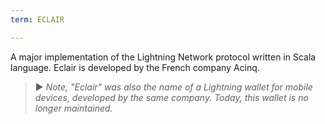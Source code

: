 ```yaml
---
term: ECLAIR

---
```

A major implementation of the Lightning Network protocol written in Scala language. Eclair is developed by the French company Acinq.

> ► *Note, "Eclair" was also the name of a Lightning wallet for mobile devices, developed by the same company. Today, this wallet is no longer maintained.*